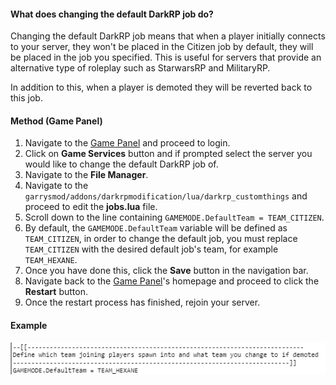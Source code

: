#### What does changing the default DarkRP job do?
Changing the default DarkRP job means that when a player initially connects to your server, they won't be placed in the Citizen job by default, they will be placed in the job you specified. This is useful for servers that provide an alternative type of roleplay such as StarwarsRP and MilitaryRP.

In addition to this, when a player is demoted they will be reverted back to this job.

#### Method (Game Panel)
1. Navigate to the [Game Panel](https://hexane.gg) and proceed to login.
2. Click on **Game Services** button and if prompted select the server you would like to change the default DarkRP job of.
3. Navigate to the **File Manager**.
4. Navigate to the ``garrysmod/addons/darkrpmodification/lua/darkrp_customthings`` and proceed to edit the **jobs.lua** file.
5. Scroll down to the line containing ``GAMEMODE.DefaultTeam = TEAM_CITIZEN``.
6. By default, the ``GAMEMODE.DefaultTeam`` variable will be defined as ``TEAM_CITIZEN``, in order to change the default job, you must replace ``TEAM_CITIZEN`` with the desired default job's team, for example ``TEAM_HEXANE``.
7. Once you have done this, click the **Save** button in the navigation bar.
8. Navigate back to the [Game Panel](https://hexane.gg)'s homepage and proceed to click the **Restart** button.
9. Once the restart process has finished, rejoin your server.

#### Example
![Changing Default Job](https://raw.githubusercontent.com/HexaneNetworks/help-assets/master/assets/change-default-job.png)
